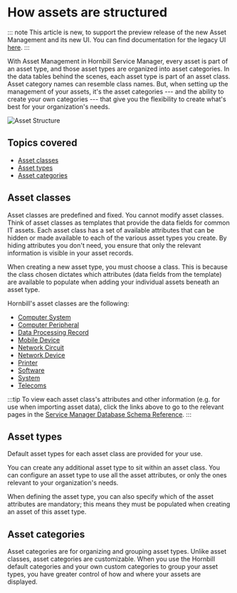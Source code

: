 # How assets are structured

::: note
This article is new, to support the preview release of the new Asset Management and its new UI. You can find documentation for the legacy UI [here](/servicemanager-user-guide/asset-management/asset-structure-legacy-doc).
:::

With Asset Management in Hornbill Service Manager, every asset is part of an asset type, and those asset types are organized into asset categories. In the data tables behind the scenes, each asset type is part of an asset class. Asset category names can resemble class names. But, when setting up the management of your assets, it's the asset categories --- and the ability to create your own categories --- that give you the flexibility to create what's best for your organization's needs.

![Asset Structure](/_books/servicemanager-config/assets/images/asset-structure.png)

## Topics covered
* [Asset classes](/servicemanager-config/assets/asset-structure#asset-classes)
* [Asset types](/servicemanager-config/assets/asset-structure#asset-types)
* [Asset categories](/servicemanager-config/assets/asset-structure#asset-categories)

## Asset classes
Asset classes are predefined and fixed. You cannot modify asset classes. Think of asset classes as templates that provide the data fields for common IT assets. Each asset class has a set of available attributes that can be hidden or made available to each of the various asset types you create. By hiding attributes you don't need, you ensure that only the relevant information is visible in your asset records.

When creating a new asset type, you must choose a class. This is because the class chosen dictates which attributes (data fields from the template) are available to populate when adding your individual assets beneath an asset type.

Hornbill's asset classes are the following:
* [Computer System](/servicemanager-external-db/tables/h-cmdb-assets-computer)
* [Computer Peripheral](/servicemanager-external-db/tables/h-cmdb-assets-computer-peripheral)
* [Data Processing Record](/servicemanager-external-db/tables/h-cmdb-assets-data-processing-record)
* [Mobile Device](/servicemanager-external-db/tables/h-cmdb-assets-mobile-device)
* [Network Circuit](/servicemanager-external-db/tables/h-cmdb-assets-network-circuit)
* [Network Device](/servicemanager-external-db/tables/h-cmdb-assets-network-device)
* [Printer](/servicemanager-external-db/tables/h-cmdb-assets-printer)
* [Software](/servicemanager-external-db/tables/h-cmdb-assets-software)
* [System](/servicemanager-external-db/tables/h-cmdb-assets-system)
* [Telecoms](/servicemanager-external-db/tables/h-cmdb-assets-telecoms)

:::tip
To view each asset class's attributes and other information (e.g. for use when importing asset data), click the links above to go to the relevant pages in the [Service Manager Database Schema Reference](/servicemanager-external-db/welcome).
:::

## Asset types
Default asset types for each asset class are provided for your use.

You can create any additional asset type to sit within an asset class. You can configure an asset type to use all the asset attributes, or only the ones relevant to your organization's needs.

When defining the asset type, you can also specify which of the asset attributes are mandatory; this means they must be populated when creating an asset of this asset type.

<!--
## Asset attributes
There are attributes common to all asset records, which are available to all asset Classes. However each asset class also has its own additional attributes that are unique to the class.

:::tip
The list of attributes below has primarily been made available to assist in the import of asset data. The Hornbill database can be explored in more detail using the [Application Entity Viewer](/servicemanager-config/advanced-tools-and-settings/entity-explorer).
:::

### Attributes common to all assets

| **Name**         | **Type** | **Required?** | **Description**                                                                            |
|------------------|----------|---------------|--------------------------------------------------------------------------------------------|
| acqMethod        | integer  | required      | The acquisition method of the asset (0 = none, 1 = purchased, 2 = leased, 3 = loaned, 4 = rented).   |
| actualRetireDate | dateTime | optional      | The actual date the asset was retired from service.                                        |
| assetTag         | string   | optional      | The tag number of the asset.                                                               |
| beneficiary      | string   | optional      | The beneficiary for the asset.                                                             |
| building         | string   | optional      | The building the asset is located in.                                                      |
| cost             | decimal  | optional      | The financial cost of the asset.                                                           |
| costCenter       | string   | optional      | The cost center of the asset.                                                              |
| country          | string   | optional      | The country the asset is located in.                                                       |
| deprecMethod     | integer  | optional      | The depreciation method of the asset (0 = none, 1 = straight line, 2 = reducing balance).  |
| deprecStart      | dateTime | optional      | The date that depreciation calculations started on the asset.                              |
| deprecValue      | decimal  | optional      | The amount to depreciate per period for the asset. Depends on the depreciation mode.       |
| description      | string   | optional      | A description of the asset.                                                                |
| disposalPrice    | decimal  | optional      | The disposal price of the asset.                                                           |
| disposalReason   | string   | optional      | The disposal reason for the asset.                                                         |
| floor            | string   | optional      | The floor the asset is located on.                                                         |
| geoLocation      | string   | optional      | The geo location of the asset.                                                             |
| invoiceNumber    | string   | optional      | The invoice number that the asset was purchased on.                                        |
| lastUpdatedBy    | string   | required      | The name of the user who last updated the asset. For CSV upload, specify “admin”.            |
| location         | string   | optional      | The location of the asset.                                                                 |
| maintenanceCost     | decimal     | optional     | The maintenance cost of the asset.                                                            |
| maintenanceRef      | string      | optional     | The maintenance reference for the asset.                                                      |
| name                | string      | required     | The name of the asset.                                                                        |
| notes               | string      | optional     | A free-text notes field (maximum 255 characters).                                                |
| operationalState    | integer     | optional     | The operational state of the asset (0 = operational, 1 = pre-production, 2 = retired).              |
| orderDate           | dateTime    | optional     | The order date of the asset.                                                                  |
| orderNumber         | string      | optional     | The order number of the asset.                                                                |
| ownedById           | string      | optional     | The user ID of the user who owns the asset.                                                    |
| ownedByName         | string      | optional     | The name of the owner of the asset.                                                           |
| ownedByType         | string      | optional     | The owner type of the asset (0 = coworker, 1 = contact).                                       |
| productId           | string      | optional     | The product ID of the asset.                                                                   |
| receivedDate        | dateTime    | optional     | The received date of the asset.                                                               |
| residualValue       | decimal     | optional     | The residual value of the asset.                                                              |
| room                | string      | optional     | The room the asset is located in.                                                             |
| scheduledRetireDate | dateTime    | optional     | The scheduled retirement date for the asset.                                                  |
| site                | string      | optional     | The site the asset is located on.                                                             |
| sourceImage         | string      | optional     | An image of the asset.                                                                        |
| state               | integer     | required     | The state of the asset (0 = current, 1 = active, 2 = archived).                                     |
| supplierId          | string      | optional     | The supplier ID of the asset.                                                                  |
| type                | string      | required     | The type of the asset.                                                          |
| usedById        | string     | optional     | The user ID of the user who uses the asset.                                      |
| usedByName      | string     | optional     | The name of the user of the asset.                                              |
| usedByType      | string     | optional     | The user type of the asset (0 = coworker, 1 = contact).                          |
| version         | string     | required     | The revision number of the asset record. Specify 0 for the initial CSV upload.  |
| warrantyExpires | dateTime   | optional     | The date that the warranty expires for the asset.                               |
| warrantyStart   | dateTime   | optional     | The date that the warranty started for the asset.                               |
| Company         | String     | Optional     | The Company the asset belongs to.                                                |
| Rack            | String     | Optional     | The Rack the asset is located on.                                                |
| U Position      | String     | Optional     | The Position on the rack of the asset.                                           |
| U Height        | String     | Optional     | The height of the asset on the rack.                                             |
-->
<!--
### Attributes specific to each asset class
<br>

#### Computer System class

| **Name**           | **Field Type** | **Required?** | **Description**                                                            |
|--------------------|----------------|---------------|-----------------------------------------------------------------------------|
| biosManufacturer   | string         | optional      | Manufacturer of the computer BIOS.                                           |
| biosName           | string         | optional      | Computer BIOS name.                                                          |
| biosReleaseDate    | dateTime       | optional      | Computer BIOS release date.                                                  |
| biosSerialNumber   | string         | optional      | Computer BIOS serial number.                                                 |
| biosVersion        | string         | optional      | Computer BIOS version.                                                       |
| cpuClockSpeed      | string         | optional      | Computer CPU clock speed.                                                    |
| cpuInfo            | string         | optional      | CPU information about the asset.                                            |
| disasterRecovery   | string         | optional      | There is a disaster recovery system for the asset (Yes, No).                 |
| dscCfFingerprint   | string         | optional      | The MD5 fingerprint of the overall asset configuration.                     |
| dscFirstDiscovered | dateTime       | optional      | The date/time the asset was first discovered.                               |
| dscHwFingerprint   | string         | optional      | The MD5 fingerprint of the hardware configuration for the asset.            |
| dscLastChanged     | dateTime       | optional      | The date/time the asset configuration was last detected.                    |
| dscLastDiscovered  | dateTime       | optional      | The date/time the asset was last discovered.                                |
| dscNetFingerprint  | string         | optional      | The MD5 fingerprint of the network configuration for the asset.             |
| dscOsFingerprint   | string         | optional      | The MD5 fingerprint of the operating system configuration for the asset.    |
| dscSiid            | integer        | optional      | The ID of the Site Integration Server that last discovered the asset.       |
| dscSource          | integer        | optional      | The ID of the discovery profile used to discover the asset.                 |
| dscSwFingerprint   | string         | optional      | The MD5 fingerprint of the installed software configuration for the asset.  |
| environment        | string         | optional      | The asset environment (Live, Test, Development, Production).                 |
| lastLoggedOn       | dateTime | optional | The date/time the asset was used by someone to log on to the network.  |
| lastLoggedOnUser   | string   | optional | The user who last logged onto the asset.                               |
| lastPatchDate      | dateTime | optional | The last patch date.                                                    |
| logicalCpus        | integer  | optional | Number of Logical CPUs for the computer.                                |
| macAddress         | string   | optional | Computer MAC address.                                                   |
| manufacturer       | string   | optional | The company that makes the asset.                                      |
| maxMemoryCapacity  | string   | optional | Maximum memory capacity for the computer.                               |
| memoryInfo         | string   | optional | Information about the memory in the asset.                             |
| model              | string   | optional | The model number/name of the asset.                                    |
| monitoring         | string   | optional | There is a monitoring system for the asset (Yes, No.                   |
| monitoringSoftware | string   | optional | The asset monitoring software.                                          |
| netComputerName    | string   | optional | The name/hostname of the asset.                                        |
| netIpAddress       | string   | optional | The IP address(es) of the asset.                                       |
| netName            | string   | optional | The network name the asset is part of.                                  |
| netWinDomRole      | string   | optional | The role within the windows domain the asset plays.                    |
| netWinDomain       | string   | optional | The windows domain this asset is part of.                              |
| nextPatchDate      | dateTime | optional | The next patch date.                                                    |
| numberMemorySlots  | integer  | optional | Number of memory slots on the computer                                 |
| opticalDrive       | string   | optional | The Optical Drive for this computer.                                    |
| osDescription      | string   | optional | Text description of the operating system running on the asset.         |
| osRegisteredTo   | string  | optional | The name of the organization/user the os of the asset reports being registered to.  |
| osSerialNumber   | string  | optional | The serial number of the operating system running on the asset.                     |
| osServicePack    | string  | optional | The service pack of the operating system running on the asset.                      |
| osType           | string  | optional | The type of the operating system, WINNT, Linux, OSX etc for the asset.              |
| osVersion        | string  | optional | The version of the operating system running on the asset.                           |
| physicalCores    | integer | optional | The number of physical cores in this asset                                          |
| physicalCpus     | integer | optional | The number of physical CPUs in this asset                                           |
| physicalDiskSize | string  | optional | The amount of physical disk size in this asset                                      |
| privateIpAddress | string  | optional | The asset private IP address.                                                        |
| publicIpAddress  | string  | optional | The asset public IP address.                                                         |
| serialNumber     | string  | optional | The serial number/tagID number of the asset.                                        |
| subnetMask       | string  | optional | The subnet mask of the asset.                                                       |
| wmacAddress      | string  | optional | The wMAC address for the asset.                                                      |

#### Computer Peripheral class

| **Name**        | **Field Type** | **Required?** | **Description**                                         |
|-----------------|----------------|---------------|----------------------------------------------------------|
| connectionTypes | string         | optional      | The connection types for the asset (USB, HDMI, etc.).     |
| wireless        | string         | optional      | Is the asset capable of a wireless connection (Yes/No).  |
| Manufacturer    | String         | Optional      | Manufacturer for the asset                               |
| Model           | string         | Optional      | Model of asset.                                           |
| Serial Number   | String         | Optional      | Serial number of asset.                                   |

#### Data Processing Record class
| **Name**           | **Field Type** | **Required?** | **Description**                            |
|--------------------|----------------|---------------|--------------------------------------------|
| Business owner name           |          |       |          |
| Retention period           |          |       |         |
| Retention schedule           |          |       |          |
| Safeguards          |          |       |          |
| Security           |          |       |          |
| Status           |          |       |          |
| System           |          |       |          |
| Third party access           |          |       |          |
| Transferred to           |          |       |          |

#### General class
*18 Aug.: NJW commented on a post saying the General class has no fields.*
| **Name**           | **Field Type** | **Required?** | **Description**                            |
|--------------------|----------------|---------------|--------------------------------------------|
| Annual Maintenance Review Date           |          |       |          |
| Asset ID           |          |       |          |
| Booking           |          |       |          |
| Class           |          |       |          |
| Company           |          |       |          |
| Date Created           |          |       |          |
| Department           |          |       |          |
| Disposal Code           |          |       |          |
| Last Audited Date           |          |       |          |
| Last Updated           |          |       |          |
| Last Updated by           |          |       |          |
| Maintenance Notice Period           |          |       |          |
| Maintenance Termination Period           |          |       |          |
| Notes           |          |       |          |
| Purpose           |          |       |          |
| Rack           |          |       |          |
| Static           |          |       |          |
| Substate           |          |       |          |
| Supplier Contract           |          |       |          |
| Type           |          |       |          || ____           |          |       |          |
| U Height           |          |       |          |
| U Position           |          |       |          |
| Version           |          |       |          |
| Warranty Start           |          |       |          |

#### Mobile Device class

| **Name**           | **Field Type** | **Required?** | **Description**                            |
|--------------------|----------------|---------------|--------------------------------------------|
| capacity           | string         | optional      | The storage capacity of the asset.         |
| cpuInfo            | string         | optional      | General CPU information.                    |
| imeiNumber         | string         | optional      | The IMEI number for the asset.             |
| ipAddress          | string         | optional      | The IP address for the asset.              |
| macAddress         | string         | optional      | The MAC address for the asset.             |
| manufacturer       | string         | optional      | The manufacturer of the asset.             |
| model              | string         | optional      | The model of the asset.                    |
| osVersion          | string         | optional      | The version of the installed operating system.  |
| phoneNumber        | string         | optional      | The phone number for the asset.            |
| serialNumber       | string         | optional      | The serial number for the asset.           |
| simNumber          | string         | optional      | The SIM card number for the asset.         |
| simType            | string         | optional      | The SIM card type for the asset.           |
| IMSI Number        | Sring          | Optional      | The IMSI number for the asset.           |
| MTPAS Access Class | String         | Optional      | The MTPAS access class for the asset.               |
| SIM Type           | String         | Optional      | The SIM type for the asset.                         |

#### Network Circuit class
See the attributes and other information about this asset class [here](/servicemanager-external-db/tables/h-cmdb-assets-network-circuit).
| **Name**         | **Field Type** | **Required?** | **Description**                   |
|------------------|----------------|---------------|-----------------------------------|
| Bandwidth       | string         | optional      |     |
| Bearer     | string         | optional      |           |
| C.I.R.     | string         | optional      |     |
| Device A | string         | optional      |        |
| Device B     | string         | optional      |   |
| IP Address A     | string         | optional      |   |
| Location A     | string         | optional      |   |
| Location B     | string         | optional      |   |
| Provider     | string         | optional      |   |
| Site A     | string         | optional      |   |
| Site B     | string         | optional      |   |

#### Network Device class
See the attributes and other information about this asset class [here](/servicemanager-external-db/tables/h-cmdb-assets-network-device).

| **Name**         | **Field Type** | **Required?** | **Description**                   |
|------------------|----------------|---------------|-----------------------------------|
| macAddress       | string         | optional      | The MAC address for the asset.    |
| manufacturer     | string         | optional      | Name of the manufacturer.          |
| netIpAddress     | string         | optional      | The MAC address for the asset.    |
| physicalDiskSize | string         | optional      | Size of the Hard Disk Drive       |
| serialNumber     | string         | optional      | The serial number for the asset.  |


#### Printer class

| **Name**              | **Field Type** | **Required?** | **Description**                                                            |
|-----------------------|----------------|---------------|-----------------------------------------------------------------------------|
| averagePagesPerMinute | string         | optional      | The average pages per minute the asset can output.                          |
| dscCfFingerprint      | string         | optional      | The MD5 fingerprint of the overall asset configuration.                     |
| dscFirstDiscovered    | dateTime       | optional      | The date/time the asset was first discovered.                               |
| dscHwFingerprint      | string         | optional      | The MD5 fingerprint of the hardware configuration for the asset.            |
| dscLastChanged        | dateTime       | optional      | The date/time the asset configuration was last detected.                    |
| dscLastDiscovered     | dateTime       | optional      | The date/time the asset was last discovered.                                |
| dscNetFingerprint     | string         | optional      | The MD5 fingerprint of the network configuration for the asset.             |
| dscSiid               | integer        | optional      | The ID of the Site Integration Server that last discovered the asset.       |
| dscSource             | integer        | optional      | The ID of the discovery profile used to discover the asset.                 |
| dscSwFingerprint      | string         | optional      | The MD5 fingerprint of the installed software configuration for the asset.  |
| horizontalResolution  | string         | optional      | The horizontal resolution output of the asset.                              |
| languages             | string         | optional      | The operating languages of the asset.                                       |
| manufacturer          | string         | optional      | The company that makes the asset.                                           |
| markingTechnology     | string         | optional      | The marking technology of the asset, e.g. Laser, Inkjet.                    |
| model                 | string         | optional      | The model number/name of the asset.                                         |
| netIpAddress          | string         | optional      | The IP address of the asset.                                                 |
| netMacAddress         | string         | optional      | The MAC address of the asset.                                                |
| numberOfTrays         | integer        | optional      | The number of input trays the asset has.                                    |
| paperSizes            | string         | optional      | The paper sizes the asset can output.                                       |
| port                   | string | optional | The port number the asset resides on.         |
| printerCapabilities    | string | optional | Any additional capabilities of the asset.     |
| serialNumber           | string | optional | The serial number/tagID number of the asset.  |
| verticalResolution     | string | optional | The vertical resolution output of the asset.  |
| IP Address             | String | Optional | IP Address for printer.                        |
| MAC Address            | String | Optional | The MAC address for the printer.                   |
| wMAC Address           | String | Optional | The wMAC address for the printer.                  |
| Black Toner Code       | String | Optional | Code for the black toner of the printer.       |
| Quantity Black Toner   | String | Optional | Quantity of the black toner.                   |
| Black Toner Level      | String | Optional | Toner level.                                   |
| Cyan Toner Code        | String | Optional | Code for the black Cyan toner of the printer.        |
| Quantity Cyan Toner    | String | Optional | Quantity of the Cyan toner.                    |
| Cyan Toner Level       | String | Optional | Toner level.                                   |
| Magenta Toner Code     | String | Optional | Code for the magenta toner of the printer.     |
| Quantity Magenta Toner | String | Optional | Quantity of the magenta toner.                 |
| Magenta Toner Level    | String | Optional | Toner level.                                   |
| Yellow Toner Code      | String | Optional | Code for the Yellow toner of the printer.      |
| Quantity Yellow Toner  | String | Optional | Quantity of the yellow toner.                  |
| Yellow Toner Level     | String | Optional | Toner level.                                   |
| Image Fuser            | Sting  | Optional | Image Fuser for printer                       |
| Image Transfer Roller  | String | Optional | Image Transfer Roller for the printer.         |

#### Software class

| **Name**               | **Field Type** | **Required?** | **Description**                                                                                                                                                                              |
|------------------------|----------------|---------------|------------------------------------------------------------
| licenseCost            | decimal        | optional      | The cost of the license                                                                                                                                                                       |
| licenseExpiryDate      | dateTime       | optional      | The date the license expires.                                                                                                                                                                  |
| licenseKey             | string         | optional      | The asset license key.                                                                                                                                                                         |
| licenseRenewalDate     | dateTime       | optional      | The date the license has been renewed.                                                                                                                                                         |
| licenseStartDate       | dateTime       | optional      | The date the license starts.                                                                                                                                                                   |
| licenseType            | string         | optional      | The type of license (Single User License, Named User License, Concurrent License, Per Device License, Optimizational based License, Transactional based License, Subscription based License).  |
| registeredEmailAddress | string         | optional      | The registered email address.                                                                                                                                                                  |
| registeredName         | string         | optional      | The registered name.                                                                                                                                                                           |
| swDscFingerprint       | string         | optional      | The MD5 fingerprint of the overall asset configuration.                                                                                                                                       |
| swDscFirstDiscovered   | dateTime       | optional      | The date/time the asset was first discovered.                                                                                                                                                 |
| swDscLastChanged       | dateTime       | optional      | The date/time the asset configuration was last detected.                                                                                                                                      |
| swDscLastDiscovered    | dateTime       | optional      | The date/time the asset was last discovered.                                                                                                                                                  |
| swDscSiid              | integer        | optional      | The ID of the Site Integration Server that last discovered the asset.                                                                                                                         |
| swDscSource            | integer        | optional      | The ID of the discovery profile used to discover the asset.                                                                                                                                   |
| swProductId            | string         | optional      | The software product ID for the asset.      |
| swProductName          | string         | optional      | The software product name for the asset.    |
| swVendorId             | string         | optional      | The vendor ID of the asset.                 |
| swVendorName           | string         | optional      | The vendor name of the asset.               |
| swVersion              | string         | optional      | The software version of the asset.           |

#### System class

#### Telecoms class

| **Name**      | **Field Type** | **Required?** | **Description**                |
|---------------|----------------|---------------|---------------------------------|
| ipAddress     | string         | optional      | The IP address for the asset.   |
| macAddress    | string         | optional      | The MAC address for the asset.  |
| manufacturer  | string         | optional      | Name of the manufacturer.        |
| Phone Number  | string         | Optional      | Phone number for Telecom asset.  |
| Extension     | String         | Optional      | Phone number extension.          |
| Serial Number | String         | Optional      | Serial number for the asset.     |
| Model         | String         | Optional      | Identifier for the asset.        |
| wMac Address  | String         | Optional      | The wMAC address for the asset.  |
-->

<!-- https://wiki.hornbill.com/index.php?title=Understanding_the_Asset_Structure -->

## Asset categories
Asset categories are for organizing and grouping asset types. Unlike asset classes, asset categories are customizable. When you use the Hornbill default categories and your own custom categories to group your asset types, you have greater control of how and where your assets are displayed.